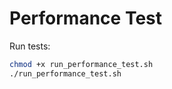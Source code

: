 # Performance Test

Run tests:

```bash
chmod +x run_performance_test.sh
./run_performance_test.sh
```